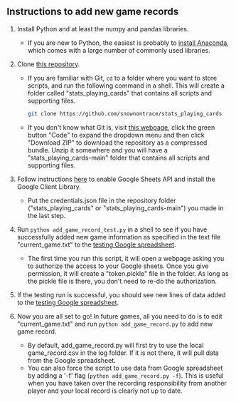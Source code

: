 ## Instructions to add new game records

1. Install Python and at least the numpy and pandas libraries.

    - If you are new to Python, the easiest is probably to [install Anaconda](https://www.anaconda.com/products/individual), which comes with a large number of commonly used libraries.

1. Clone [this repository](https://github.com/snownontrace/stats_playing_cards).

    - If you are familiar with Git, `cd` to a folder where you want to store scripts, and run the following command in a shell. This will create a folder called "stats_playing_cards" that contains all scripts and supporting files.

      ```bash
      git clone https://github.com/snownontrace/stats_playing_cards
      ```

    - If you don't know what Git is, visit [this webpage](https://github.com/snownontrace/stats_playing_cards), click the green button "Code" to expand the dropdown menu and then click "Download ZIP" to download the repository as a compressed bundle. Unzip it somewhere and you will have a "stats_playing_cards-main" folder that contains all scripts and supporting files.

1. Follow instructions [here](https://developers.google.com/sheets/api/quickstart/python) to enable Google Sheets API and install the Google Client Library.

    - Put the credentials.json file in the repository folder ("stats_playing_cards" or "stats_playing_cards-main") you made in the last step.

1. Run `python add_game_record_test.py` in a shell to see if you have successfully added new game information as specified in the text file "current_game.txt" to the [testing Google spreadsheet](https://docs.google.com/spreadsheets/d/1GcPjxs5PaK7atFxVq4VFp94j4RlJf1z1HFlyGQmiYsw/edit?usp=sharing).

    - The first time you run this script, it will open a webpage asking you to authorize the access to your Google sheets. Once you give permission, it will create a "token.pickle" file in the folder. As long as the pickle file is there, you don't need to re-do the authorization.

1. If the testing run is successful, you should see new lines of data added to the [testing Google spreadsheet](https://docs.google.com/spreadsheets/d/1GcPjxs5PaK7atFxVq4VFp94j4RlJf1z1HFlyGQmiYsw/edit?usp=sharing).

1. Now you are all set to go! In future games, all you need to do is to edit "current_game.txt" and run `python add_game_record.py` to add new game record.

    - By default, add_game_record.py will first try to use the local game_record.csv in the log folder. If it is not there, it will pull data from the Google spreadsheet.
    - You can also force the script to use data from Google spreadsheet by adding a '-f' flag (`python add_game_record.py -f`). This is useful when you have taken over the recording responsibility from another player and your local record is clearly not up to date.
